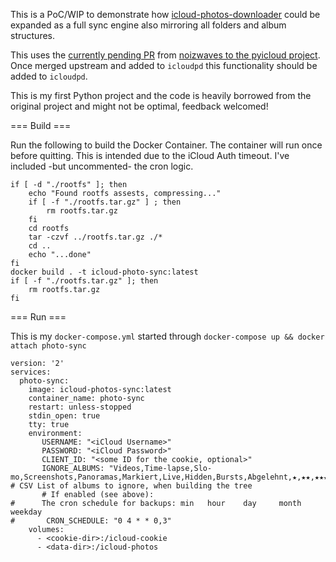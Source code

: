 This is a PoC/WIP to demonstrate how [icloud-photos-downloader](https://github.com/icloud-photos-downloader/icloud_photos_downloader) could be expanded as a full sync engine also mirroring all folders and album structures.

This uses the [currently pending PR](https://github.com/picklepete/pyicloud/pull/297) from [noizwaves to the pyicloud project](https://github.com/noizwaves/pyicloud/tree/albums-in-folders). Once merged upstream and added to `icloudpd` this functionality should be added to `icloudpd`.

This is my first Python project and the code is heavily borrowed from the original project and might not be optimal, feedback welcomed!

=== Build ===

Run the following to build the Docker Container. The container will run once before quitting. This is intended due to the iCloud Auth timeout. I've included -but uncommented- the cron logic.

```
if [ -d "./rootfs" ]; then
    echo "Found rootfs assests, compressing..."
    if [ -f "./rootfs.tar.gz" ] ; then
        rm rootfs.tar.gz
    fi
    cd rootfs
    tar -czvf ../rootfs.tar.gz ./*
    cd ..
    echo "...done"
fi
docker build . -t icloud-photo-sync:latest
if [ -f "./rootfs.tar.gz" ]; then
    rm rootfs.tar.gz
fi
```

=== Run ===

This is my `docker-compose.yml` started through `docker-compose up && docker attach photo-sync`

```
version: '2'
services:
  photo-sync:
    image: icloud-photos-sync:latest
    container_name: photo-sync
    restart: unless-stopped
    stdin_open: true
    tty: true
    environment:
       USERNAME: "<iCloud Username>"
       PASSWORD: "<iCloud Password>"
       CLIENT_ID: "<some ID for the cookie, optional>"
       IGNORE_ALBUMS: "Videos,Time-lapse,Slo-mo,Screenshots,Panoramas,Markiert,Live,Hidden,Bursts,Abgelehnt,★,★★,★★★,★★★★,★★★★★,Instagram,WhatsApp" # CSV List of albums to ignore, when building the tree
       # If enabled (see above):
#      The cron schedule for backups: min   hour    day     month   weekday
#       CRON_SCHEDULE: "0 4 * * 0,3"
    volumes:
      - <cookie-dir>:/icloud-cookie
      - <data-dir>:/icloud-photos
```